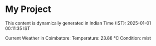 # My Project

This content is dynamically generated in Indian Time (IST): 2025-01-01 00:11:35 IST


Current Weather in Coimbatore:
Temperature: 23.88 °C
Condition: mist
